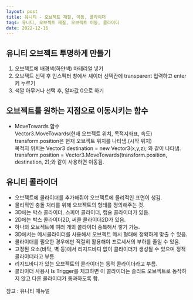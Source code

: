 ```yaml
---
layout: post
title: 유니티 - 오브젝트 재질, 이동, 콜라이더
tags: 유니티, 오브젝트 재질, 오브젝트 이동, 콜라이더
date: 2022-12-16
---
```

## 유니티 오브젝트 투명하게 만들기
1. 오브젝트에 배경색(하얀색) 마테리얼 넣기
2. 오브젝트 선택 후 인스펙터 창에서 셰이더 선택칸에 transparent 입력하고 enter키 누르기
3. 색깔 아무거나 선택 후, 알파값 0으로 하기

## 오브젝트를 원하는 지점으로 이동시키는 함수
- MoveTowards 함수  
Vector3.MoveTowards(현재 오브젝트 위치, 목적지좌표, 속도)  
transform.position은 현재 오브젝트 위치를 나타냄.(시작 위치)  
목적지 위치는 Vector3 destination = new Vector3(x,y,z); 와 같이 나타냄.  
transform.position = Vector3.MoveTowards(transform.position, destination, 2);와 같이 사용하면 이동됨.

## 유니티 콜라이더
- 오브젝트에 콜라이더를 추가해줘야 오브젝트에 물리적인 표면이 생김.  
- 물리적인 충돌 처리를 위해 오브젝트의 형태를 정의해주는 것.  
- 3D에는 박스 콜라이더, 스피어 콜라이더, 캡슐 콜라이더가 있음.  
- 2D에는 박스 콜라이더2D, 써클 콜라이더2D가 있음.  
- 하나의 오브젝트에 여러 개의 콜라이더 중복해서 쌓기 가능.  
- 3D에서는 메시콜라이더를 사용해서 오브젝트 메시 형태에 정확하게 맞출 수 있음.  
- 콜라이더를 필요한 경우에만 적절히 활용해야 프로세서의 부하를 줄일 수 있음.  
- 고정된 요소(바닥, 벽 등)에서 리지드바디 없이 콜라이더가 생성될 수 있으며 정적 콜라이더라고 부름.  
- 리지드바디가 있는 오브젝트의 콜라이더는 동적 콜라이더라고 부름.  
- 콜라이더 사용시 Is Trigger를 체크하면 이 콜라이더는 솔리드 오브젝트로 동작하지 않고 다른 콜라이더가 통과하도록 함.  


참고 : 유니티 매뉴얼
